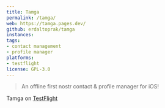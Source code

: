 ```yaml
---
title: Tamga
permalink: /tamga/
web: https://tamga.pages.dev/
github: erdaltoprak/tamga
instances:
tags:
- contact management
- profile manager
platforms:
- testflight
license: GPL-3.0
---
```


> An offline first nostr contact & profile manager for iOS!

Tamga on [TestFlight](https://testflight.apple.com/join/xRU6KDiW)